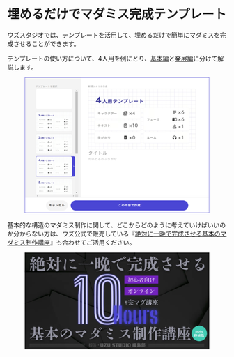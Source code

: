 # 埋めるだけでマダミス完成テンプレート

ウズスタジオでは、テンプレートを活用して、埋めるだけで簡単にマダミスを完成させることができます。

テンプレートの使い方について、4人用を例にとり、[基本編](basic.md)と[発展編](advanced.md)に分けて解説します。

<figure><img src="../../.gitbook/assets/image (22).png" alt=""><figcaption></figcaption></figure>



基本的な構造のマダミス制作に関して、どこからどのように考えていけばいいのか分からない方は、ウズ公式で販売している『[絶対に一晩で完成させる基本のマダミス制作講座](https://note.com/uzuapp/n/nf6f8e467d016)』も合わせてご活用ください。

<figure><img src="../../.gitbook/assets/image (1) (1) (1) (1) (1) (1).png" alt=""><figcaption></figcaption></figure>
